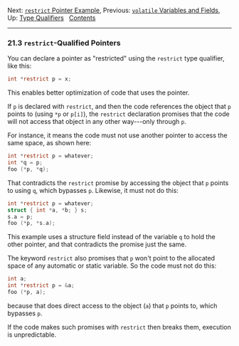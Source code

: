 Next: [`restrict` Pointer Example](restrict-Pointer-Example.md),
Previous: [`volatile` Variables and Fields](volatile.md), Up: [Type
Qualifiers](Type-Qualifiers.md)  
[Contents](index.md#SEC_Contents "Table of contents")  

------------------------------------------------------------------------


### 21.3 `restrict`-Qualified Pointers 


You can declare a pointer as "restricted" using the `restrict` type
qualifier, like this:

``` C
int *restrict p = x;
```

This enables better optimization of code that uses the pointer.

If `p` is declared with `restrict`, and then the code references the
object that `p` points to (using `*p` or `p[i]`), the `restrict`
declaration promises that the code will not access that object in any
other way---only through `p`.

For instance, it means the code must not use another pointer to access
the same space, as shown here:

``` C
int *restrict p = whatever;
int *q = p;
foo (*p, *q);
```

That contradicts the `restrict` promise by accessing the object that `p`
points to using `q`, which bypasses `p`. Likewise, it must not do this:

``` C
int *restrict p = whatever;
struct { int *a, *b; } s;
s.a = p;
foo (*p, *s.a);
```

This example uses a structure field instead of the variable `q` to hold
the other pointer, and that contradicts the promise just the same.

The keyword `restrict` also promises that `p` won't point to the
allocated space of any automatic or static variable. So the code must
not do this:

``` C
int a;
int *restrict p = &a;
foo (*p, a);
```

because that does direct access to the object (`a`) that `p` points to,
which bypasses `p`.

If the code makes such promises with `restrict` then breaks them,
execution is unpredictable.
